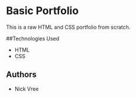 # Basic Portfolio

This is a raw HTML and CSS portfolio from scratch.

##Technologies Used

* HTML 
* CSS

## Authors

* Nick Vree

